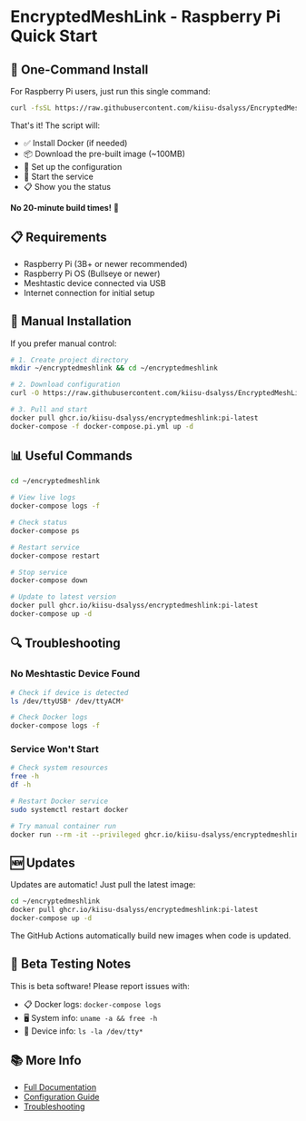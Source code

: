 # EncryptedMeshLink - Raspberry Pi Quick Start

## 🚀 One-Command Install

For Raspberry Pi users, just run this single command:

```bash
curl -fsSL https://raw.githubusercontent.com/kiisu-dsalyss/EncryptedMeshLink/master/scripts/quick-deploy-pi.sh | bash
```

That's it! The script will:
- ✅ Install Docker (if needed)
- 📦 Download the pre-built image (~100MB)  
- 🔧 Set up the configuration
- 🚀 Start the service
- 📋 Show you the status

**No 20-minute build times!** 🎉

## 📋 Requirements

- Raspberry Pi (3B+ or newer recommended)
- Raspberry Pi OS (Bullseye or newer)
- Meshtastic device connected via USB
- Internet connection for initial setup

## 🔧 Manual Installation

If you prefer manual control:

```bash
# 1. Create project directory
mkdir ~/encryptedmeshlink && cd ~/encryptedmeshlink

# 2. Download configuration
curl -O https://raw.githubusercontent.com/kiisu-dsalyss/EncryptedMeshLink/master/docker-compose.pi.yml

# 3. Pull and start
docker pull ghcr.io/kiisu-dsalyss/encryptedmeshlink:pi-latest
docker-compose -f docker-compose.pi.yml up -d
```

## 📊 Useful Commands

```bash
cd ~/encryptedmeshlink

# View live logs
docker-compose logs -f

# Check status
docker-compose ps

# Restart service
docker-compose restart

# Stop service
docker-compose down

# Update to latest version
docker pull ghcr.io/kiisu-dsalyss/encryptedmeshlink:pi-latest
docker-compose up -d
```

## 🔍 Troubleshooting

### No Meshtastic Device Found
```bash
# Check if device is detected
ls /dev/ttyUSB* /dev/ttyACM*

# Check Docker logs
docker-compose logs -f
```

### Service Won't Start
```bash
# Check system resources
free -h
df -h

# Restart Docker service
sudo systemctl restart docker

# Try manual container run
docker run --rm -it --privileged ghcr.io/kiisu-dsalyss/encryptedmeshlink:pi-latest
```

## 🆕 Updates

Updates are automatic! Just pull the latest image:

```bash
cd ~/encryptedmeshlink
docker pull ghcr.io/kiisu-dsalyss/encryptedmeshlink:pi-latest
docker-compose up -d
```

The GitHub Actions automatically build new images when code is updated.

## 🐛 Beta Testing Notes

This is beta software! Please report issues with:
- 📋 Docker logs: `docker-compose logs`
- 🖥️ System info: `uname -a && free -h`
- 📡 Device info: `ls -la /dev/tty*`

## 📚 More Info

- [Full Documentation](../README.md)
- [Configuration Guide](../docs/configuration.md)
- [Troubleshooting](../docs/troubleshooting.md)
